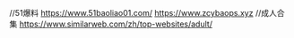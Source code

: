 //51爆料
https://www.51baoliao01.com/
https://www.zcybaops.xyz
//成人合集
https://www.similarweb.com/zh/top-websites/adult/
